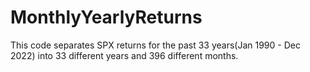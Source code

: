 # MonthlyYearlyReturns
This code separates SPX returns for the past 33 years(Jan 1990 - Dec 2022) into 33 different years and 396 different months.
